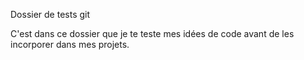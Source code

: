 Dossier de tests git

C'est dans ce dossier  que je te teste mes idées de code avant de les incorporer dans mes projets.

